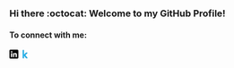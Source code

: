 ### Hi there :octocat: Welcome to my GitHub Profile!

<!--
My name is Wasifa Chowdhury and I'm a Machine Learning Engineer. I'm from Bangladesh and currently living in Canada.
-->

#### To connect with me:
[![Linkedin][1.2]][1] [![Kaggle][2.2]][2]

[1.2]: https://github.com/wchowdhu/wchowdhu/blob/main/linkedin.png (Linkedin icon without padding)
[2.2]: https://github.com/wchowdhu/wchowdhu/blob/main/kaggle.png (Kaggle icon without padding)

[1]: https://www.linkedin.com/in/wasifa-chowdhury
[2]: https://www.kaggle.com/wchowdhu

<!--
**wchowdhu/wchowdhu** is a ✨ _special_ ✨ repository because its `README.md` (this file) appears on your GitHub profile.

Here are some ideas to get you started:

- 🔭 I’m currently working on ...
- 🌱 I’m currently learning ...
- 👯 I’m looking to collaborate on ...
- 🤔 I’m looking for help with ...
- 💬 Ask me about ...
- 📫 How to reach me: ...
- 😄 Pronouns: ...
- ⚡ Fun fact: ...
-->
